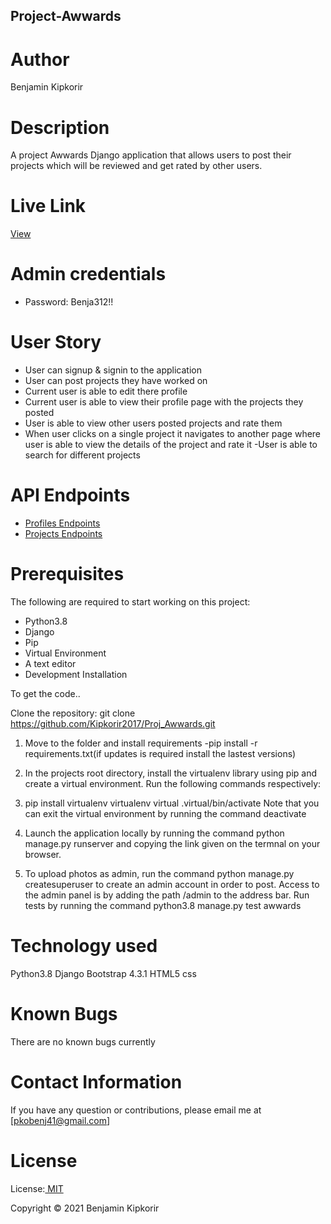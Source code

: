 ## Project-Awwards

# Author
Benjamin Kipkorir

# Description
A project Awwards Django application that allows users to post their projects  which will be reviewed and get rated by other users.

# Live Link
 <a  href="">View</a>

 # Admin credentials
 * Password: Benja312!!

# User Story
- User can signup & signin to the application
- User can post projects they have worked on
- Current user is able to edit there profile
- Current user is able to view their profile page with the projects they posted
- User is able to view other users posted projects and rate them
- When user clicks on a single project it navigates to another page where user is able to view the details of the project and rate it
-User is able to search for different projects

# API Endpoints
* <a href="">Profiles Endpoints</a>
* <a href="">Projects Endpoints</a>

# Prerequisites
The following are required to start working on this project: 

* Python3.8
* Django
* Pip
* Virtual Environment
* A text editor
* Development Installation

To get the code..

Clone the repository: git clone https://github.com/Kipkorir2017/Proj_Awwards.git

1. Move to the folder and install requirements -pip install -r requirements.txt(if updates is required install the lastest versions)

2. In the projects root directory, install the virtualenv library using pip and create a virtual environment. Run the following commands respectively:

3. pip install virtualenv
   virtualenv virtual
  .virtual/bin/activate
Note that you can exit the virtual environment by running the command deactivate


4. Launch the application locally by running the command python manage.py runserver and copying the link given on the termnal on your browser.

5. To upload photos as admin, run the command python manage.py createsuperuser to create an admin account in order to post. Access to the admin panel is by adding the path /admin to the address bar.
Run tests by running the command python3.8 manage.py test awwards

# Technology used
Python3.8
Django
Bootstrap 4.3.1
HTML5
css

# Known Bugs
There are no known bugs currently  
# Contact Information
If you have any question or contributions, please email me at [pkobenj41@gmail.com]

# License
License:<a href=""> MIT</a>

Copyright &#169; 2021 Benjamin Kipkorir